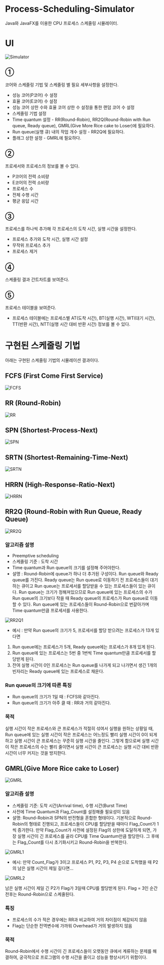 # Process-Scheduling-Simulator 
Java와 JavaFX를 이용한 CPU 프로세스 스케줄링 시뮬레이터.

# UI
![Simulator](https://github.com/refracta/Process-Scheduling-Simulator/assets/58779799/2c951869-0dc0-47e2-83e5-880c6b3c5c1c)

## ①
코어와 스케줄링 기법 및 스케줄링 별 필요 세부사항을 설정한다.
- 성능 코어(P코어) 수 설정
- 효율 코어(E코어) 수 설정
- 성능 코어 상한 수와 효율 코어 상한 수 설정을 통한 랜덤 코어 수 설정
- 스케줄링 기법 설정
- Time quantum 설정 - RR(Round-Robin), RR2Q(Round-Robin with Run queue, Ready queue), GMRL(Give More Rice cake to Loser)에 필요하다.
- Run queue(실행 큐) 내의 작업 개수 설정 - RR2Q에 필요하다.
- 플래그 상한 설정 - GMRL에 필요하다.

## ②
프로세서와 프로세스의 정보를 볼 수 있다.
- P코어의 전력 소비량
- E코어의 전력 소비량
- 프로세스 수
- 전체 수행 시간
- 평균 응답 시간

## ③
프로세스를 하나씩 추가해 각 프로세스의 도착 시간, 실행 시간을 설정한다. 
- 프로세스 추가와 도착 시간, 실행 시간 설정
- 무작위 프로세스 추가
- 프로세스 제거

## ④
스케줄링 결과 간트차트를 보여준다.

## ⑤
프로세스 테이블을 보여준다.
- 프로세스 테이블에는 프로세스별 AT(도착 시간), BT(실행 시간), WT(대기 시간), TT(반환 시간), NTT(실행 시간 대비 반환 시간) 정보를 볼 수 있다.

# 구현된 스케줄링 기법
아래는 구현된 스케줄링 기법의 시뮬레이션 결과이다.

## FCFS (First Come First Service)
![FCFS](https://github.com/refracta/Process-Scheduling-Simulator/assets/58779799/fefceeff-6c0c-4825-bae9-d00380ec4a65)

## RR (Round-Robin)
![RR](https://github.com/refracta/Process-Scheduling-Simulator/assets/58779799/9bc00084-aae7-4ed4-9520-88180354fdbf)

## SPN (Shortest-Process-Next)
![SPN](https://github.com/refracta/Process-Scheduling-Simulator/assets/58779799/1420af1b-ad0e-4f60-91fa-e80456d35f78)

## SRTN (Shortest-Remaining-Time-Next)
![SRTN](https://github.com/refracta/Process-Scheduling-Simulator/assets/58779799/97b22c34-3566-44de-9538-c55fdd6a82b6)

## HRRN (High-Response-Ratio-Next)
![HRRN](https://github.com/refracta/Process-Scheduling-Simulator/assets/58779799/259c793f-8760-4578-af23-5294f409edb2)

## RR2Q (Round-Robin with Run Queue, Ready Queue)
![RR2Q](https://github.com/refracta/Process-Scheduling-Simulator/assets/58779799/bea57ef2-3a14-4fe3-86f6-905cb933566e)

### 알고리즘 설명
- Preemptive scheduling
- 스케줄링 기준 : 도착 시간
- Time quantum과 Run queue의 크기를 설정해 주어야한다.
- 설명 : Round-Robin에 queue가 하나 더 추가된 구성이다. Run queue와 Ready queue를 가진다. Ready queue는 Run queue로 이동하기 전 프로세스들이 대기하는 큐이고 Run queue는 프로세서를 할당받을 수 있는  프로세스들이 있는 큐이다. Run queue는 크기가 정해져있으므로 Run queue에 있는 프로세스의 수가 Run queue의 크기보다 작을 때 Ready queue의 프로세스가 Run queue로 이동할 수 있다. Run queue에 있는 프로세스들이 Round-Robin으로 번갈아가며 Time quantum만큼 프로세서를 사용한다.

![RR2Q1](https://github.com/refracta/Process-Scheduling-Simulator/assets/58779799/26917358-656a-4d42-bba7-b7893985dbe9)

- 예시 : 만약 Run queue의 크기가 5, 프로세서를 할당 받으려는 프로세스가 13개 있다면
1. Run queue에는 프로세스가 5개, Ready queue에는 프로세스가 8개 있게 된다.
2. Run queue에 있는 프로세스는 5번 중 1번씩 Time quantum만큼 프로세서를 할당받게 된다.
3. 잔여 실행 시간이 0인 프로세스는 Run queue를 나가게 되고 나가면서 생긴 1개의 빈자리는 Ready queue에 있는 프로세스로 채운다.

### Run queue의 크기에 따른 특징
- Run queue의 크기가 1일 때 : FCFS와 같아진다.
- Run queue의 크기가 아주 클 때 : RR과 거의 같아진다.

### 목적 
실행 시간이 작은 프로세스와 큰 프로세스가 적절히 섞여서 실행을 원하는 상황일 때, Run queue에 있는 실행 시간이 작은 프로세스는 어느정도 빨리 실행 시간이 0이 되게 하고 실행 시간이 큰 프로세스는 꾸준히 실행 시간을 줄인다. 그렇게 함으로써 실행 시간이 작은 프로세스의 수는 빨리 줄이면서 실행 시간이 큰 프로세스는 실행 시간 대비 반환 시간이 너무 커지는 것을 방지한다.

## GMRL(Give More Rice cake to Loser)
![GMRL](https://github.com/refracta/Process-Scheduling-Simulator/assets/58779799/2447c111-0703-4284-94df-4b2f11599a05)

### 알고리즘 설명
- 스케줄링 기준: 도착 시간(Arrival time), 수행 시간(Burst Time)
- 사전에 Time Quantum과 Flag_Count를 설정해줄 필요성이 있음
- 설명:
Round-Robin과 SPN의 반전형을 혼합한 형태이다. 기본적으로 Round-Robin의 형태로 진행되고, 프로세스들이 CPU를 할당받을 때마다 Flag_Count가 1씩 증가한다.
만약 Flag_Count가 사전에 설정된 Flag의 상한에 도달하게 되면, 가장 실행 시간이 긴 프로세스를 골라 CPU를 Time Quantum만큼 할당한다. 그 후에는 Flag_Count를 다시 초기화시키고 Round-Robin을 반복한다.

![GMRL1](https://github.com/refracta/Process-Scheduling-Simulator/assets/58779799/d5eaf3eb-f64d-4ea2-9010-110d89039687)

- 예시: 만약 Count_Flag가 3이고 프로세스 P1, P2, P3, P4 순으로 도착했을 때 P2의 남은 실행 시간이 제일 길다면…

![GMRL2](https://github.com/refracta/Process-Scheduling-Simulator/assets/58779799/27743926-67dc-4c0c-b47c-9b15042d8edf)

남은 실행 시간이 제일 긴 P2가 Flag가 3일때 CPU를 할당받게 된다. Flag = 3인 순간 전후는 Round-Robin으로 스케줄된다.

### 특징
- 프로세스의 수가 적은 경우에는 RR과 비교하여 거의 차이점이 체감되지 않음
- Flag는 단순한 전역변수에 가까워 Overhead가 거의 발생하지 않음

### 목적
Round-Robin에서 수행 시간이 긴 프로세스들이 오랫동안 큐에서 계류하는 문제를 해결하여, 궁극적으로 프로그램의 수행 시간을 줄이고 성능을 향상시키기 위함이다.
